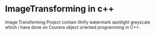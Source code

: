 # ImageTransforming in c++
Image Transforming Project contain illnify watermark spotlight greyscale which i have done on Courera object oriented programming in C++.
